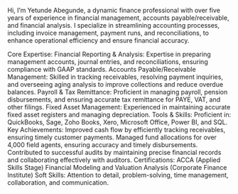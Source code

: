 Hi, I’m Yetunde Abegunde, a dynamic finance professional with over five years of experience in financial management, accounts payable/receivable, and financial analysis. I specialize in streamlining accounting processes, including invoice management, payment runs, and reconciliations, to enhance operational efficiency and ensure financial accuracy.

Core Expertise:
Financial Reporting & Analysis: Expertise in preparing management accounts, journal entries, and reconciliations, ensuring compliance with GAAP standards.
Accounts Payable/Receivable Management: Skilled in tracking receivables, resolving payment inquiries, and overseeing aging analysis to improve collections and reduce overdue balances.
Payroll & Tax Remittance: Proficient in managing payroll, pension disbursements, and ensuring accurate tax remittance for PAYE, VAT, and other filings.
Fixed Asset Management: Experienced in maintaining accurate fixed asset registers and managing depreciation.
Tools & Skills:
Proficient in: QuickBooks, Sage, Zoho Books, Xero, Microsoft Office, Power BI, and SQL.
Key Achievements:
Improved cash flow by efficiently tracking receivables, ensuring timely customer payments.
Managed fund allocations for over 4,000 field agents, ensuring accuracy and timely disbursements.
Contributed to successful audits by maintaining precise financial records and collaborating effectively with auditors.
Certifications:
ACCA (Applied Skills Stage)
Financial Modeling and Valuation Analysis (Corporate Finance Institute)
Soft Skills:
Attention to detail, problem-solving, time management, collaboration, and communication.
